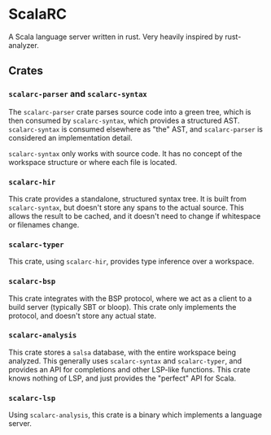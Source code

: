 # ScalaRC

A Scala language server written in rust. Very heavily inspired by rust-analyzer.

## Crates

### `scalarc-parser` and `scalarc-syntax`

The `scalarc-parser` crate parses source code into a green tree, which is then
consumed by `scalarc-syntax`, which provides a structured AST. `scalarc-syntax`
is consumed elsewhere as "the" AST, and `scalarc-parser` is considered an
implementation detail.

`scalarc-syntax` only works with source code. It has no concept of the workspace
structure or where each file is located.

### `scalarc-hir`

This crate provides a standalone, structured syntax tree. It is built from
`scalarc-syntax`, but doesn't store any spans to the actual source. This allows
the result to be cached, and it doesn't need to change if whitespace or
filenames change.

### `scalarc-typer`

This crate, using `scalarc-hir`, provides type inference over a workspace.

### `scalarc-bsp`

This crate integrates with the BSP protocol, where we act as a client to a build
server (typically SBT or bloop). This crate only implements the protocol, and
doesn't store any actual state.

### `scalarc-analysis`

This crate stores a `salsa` database, with the entire workspace being analyzed.
This generally uses `scalarc-syntax` and `scalarc-typer`, and provides an API
for completions and other LSP-like functions. This crate knows nothing of LSP,
and just provides the "perfect" API for Scala.

### `scalarc-lsp`

Using `scalarc-analysis`, this crate is a binary which implements a language
server.
